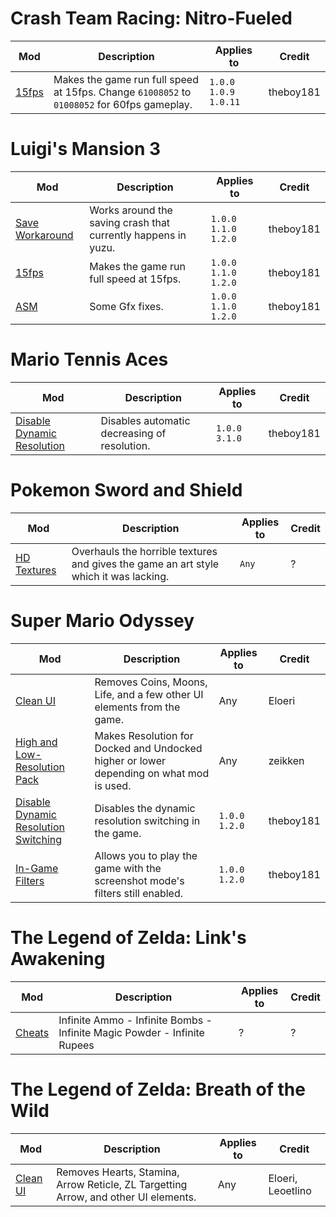 # Crash Team Racing: Nitro-Fueled
| Mod | Description | Applies to | Credit |
| --- | ----------- | ---------- | ------ |
|[15fps](https://cdn.discordapp.com/attachments/626274308494196737/662003166489083904/CTR_15FPS_MOD-V-1.0.0-1.0.9-1.0.11.zip) | Makes the game run full speed at 15fps. Change `61008052` to `01008052` for 60fps gameplay. | `1.0.0` `1.0.9` `1.0.11` | theboy181

# Luigi's Mansion 3
| Mod | Description | Applies to | Credit |
| --- | ----------- | ---------- | ------ |
| [Save Workaround](https://cdn.discordapp.com/attachments/495758692495523854/662057798309380122/LM3v1.2.0_SAVE_FIX.zip) | Works around the saving crash that currently happens in yuzu. | `1.0.0` `1.1.0` `1.2.0` | theboy181
| [15fps](https://cdn.discordapp.com/attachments/495758692495523854/662057801413296188/LM3v1.2.0_15FPS.zip) | Makes the game run full speed at 15fps. | `1.0.0` `1.1.0` `1.2.0` | theboy181
| [ASM](https://cdn.discordapp.com/attachments/495758692495523854/662057803690541100/LM3v1.2.0_ASM.zip) | Some Gfx fixes. | `1.0.0` `1.1.0` `1.2.0` | theboy181

# Mario Tennis Aces
| Mod | Description | Applies to | Credit |
| --- | ----------- | ---------- | ------ |
| [Disable Dynamic Resolution](https://cdn.discordapp.com/attachments/495758692495523854/663259906559705098/Mario_Tennis_Dynamic_Resolution_Fix.zip) | Disables automatic decreasing of resolution. | `1.0.0` `3.1.0` | theboy181

# Pokemon Sword and Shield
| Mod | Description | Applies to | Credit |
| --- | ----------- | ---------- | ------ |
| [HD Textures](https://drive.google.com/file/d/1BQ5X0-o1cD3DNxIl8P5JIpbZInRq4zSy/view?usp=sharing) | Overhauls the horrible textures and gives the game an art style which it was lacking. | `Any` | ?

# Super Mario Odyssey
| Mod | Description | Applies to | Credit |
| --- | ----------- | ---------- | ------ |
| [Clean UI](https://gamebanana.com/guis/download/34208) | Removes Coins, Moons, Life, and a few other UI elements from the game. | Any | Eloeri
| [High and Low-Resolution Pack](https://gamebanana.com/gamefiles/download/10077) | Makes Resolution for Docked and Undocked higher or lower depending on what mod is used. | Any | zeikken
| [Disable Dynamic Resolution Switching](https://cdn.discordapp.com/attachments/495758692495523854/664152331331305504/Disable-Dynamic-Resolution-Switching.7z) | Disables the dynamic resolution switching in the game. | `1.0.0` `1.2.0` | theboy181
| [In-Game Filters](https://cdn.discordapp.com/attachments/495758692495523854/664152334007271432/In-Game-Filters.7z) | Allows you to play the game with the screenshot mode's filters still enabled. | `1.0.0` `1.2.0` | theboy181

# The Legend of Zelda: Link's Awakening
| Mod | Description | Applies to | Credit |
| --- | ----------- | ---------- | ------ |
| [Cheats](https://cdn.discordapp.com/attachments/495758692495523854/661927483729379329/zla-cheats.zip) | Infinite Ammo - Infinite Bombs - Infinite Magic Powder - Infinite Rupees | ? | ?

# The Legend of Zelda: Breath of the Wild
| Mod | Description | Applies to | Credit |
| --- | ----------- | ---------- | ------ |
| [Clean UI](https://gamebanana.com/guis/download/34141) | Removes Hearts, Stamina, Arrow Reticle, ZL Targetting Arrow, and other UI elements. | Any | Eloeri, Leoetlino